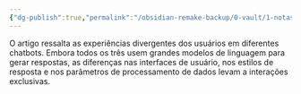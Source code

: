 ```yaml
---
{"dg-publish":true,"permalink":"/obsidian-remake-backup/0-vault/1-notas-literais/meta-notas/o-artigo-ressalta-as-experiencias-divergentes-dos-usuarios-em-diferentes-chatbots/","dgHomeLink":true,"dgShowLocalGraph":true,"dgShowFileTree":true,"dgEnableSearch":true,"noteIcon":""}
---
```


O artigo ressalta as experiências divergentes dos usuários em diferentes chatbots. Embora todos os três usem grandes modelos de linguagem para gerar respostas, as diferenças nas interfaces de usuário, nos estilos de resposta e nos parâmetros de processamento de dados levam a interações exclusivas.
